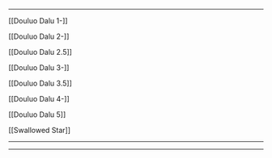 
---

[[Douluo Dalu 1-]]

[[Douluo Dalu 2-]]

[[Douluo Dalu 2.5]]

[[Douluo Dalu 3-]]

[[Douluo Dalu 3.5]]

[[Douluo Dalu 4-]]

[[Douluo Dalu 5]]

[[Swallowed Star]]

---



---
